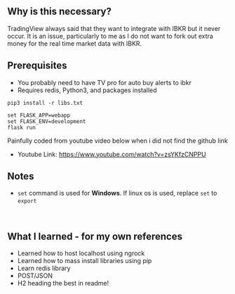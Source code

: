 ## Why is this necessary? 
TradingView always said that they want to integrate with IBKR but it never occur. It is an issue, particularly to me as I do not want to fork out extra money for the real time market data with IBKR.

## Prerequisites
* You probably need to have TV pro for auto buy alerts to ibkr
* Requires redis, Python3, and packages installed

```
pip3 install -r libs.txt

set FLASK_APP=webapp
set FLASK_ENV=development
flask run
```

Painfully coded from youtube video below when i did not find the github link 
- Youtube Link: https://www.youtube.com/watch?v=zsYKfzCNPPU


## Notes
- `set` command is used for **Windows**. If linux os is used, replace `set` to `export`

</br>

## What I learned - for my own references
- Learned how to host localhost using ngrock
- Learned how to mass install libraries using pip 
- Learn redis library
- POST/JSON
- H2 heading the best in readme!  
